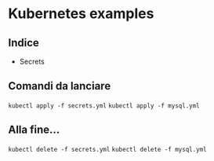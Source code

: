 # Kubernetes examples #

## Indice ##
- Secrets

## Comandi da lanciare ##
`kubectl apply -f secrets.yml`
`kubectl apply -f mysql.yml`

## Alla fine... ##
`kubectl delete -f secrets.yml`
`kubectl delete -f mysql.yml`
